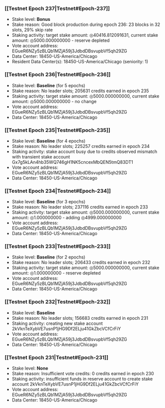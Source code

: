 ### [[Testnet Epoch 237|Testnet#Epoch-237]]
* Stake level: **Bonus**
* Stake reason: Good block production during epoch 236: 23 blocks in 32 slots, 29% skip rate
* Staking activity: target stake amount: ◎40416.812091631, current stake amount: ◎5000.000000000 - reserve depleted
* Vote account address: EGueR6NZy5zBLQb1MZjA59j3JdbdDBsvupbVf5qh29ZG
* Data Center: 18450-US-America/Chicago
* Resident Data Center(s): 18450-US-America/Chicago (seniority: 1)
### [[Testnet Epoch 236|Testnet#Epoch-236]]
* Stake level: **Baseline** (for 5 epochs)
* Stake reason: No leader slots; 205631 credits earned in epoch 235
* Staking activity: target stake amount: ◎5000.000000000, current stake amount: ◎5000.000000000 - no change
* Vote account address: EGueR6NZy5zBLQb1MZjA59j3JdbdDBsvupbVf5qh29ZG
* Data Center: 18450-US-America/Chicago
### [[Testnet Epoch 235|Testnet#Epoch-235]]
* Stake level: **Baseline** (for 4 epochs)
* Stake reason: No leader slots; 225257 credits earned in epoch 234
* Staking activity: stake account busy due to credits observed mismatch with transient stake account Gx7g5kLAn4hb35WQ746gH1NK5cncexMbQEN5tmQ83DT1
* Vote account address: EGueR6NZy5zBLQb1MZjA59j3JdbdDBsvupbVf5qh29ZG
* Data Center: 18450-US-America/Chicago
### [[Testnet Epoch 234|Testnet#Epoch-234]]
* Stake level: **Baseline** (for 3 epochs)
* Stake reason: No leader slots; 237116 credits earned in epoch 233
* Staking activity: target stake amount: ◎5000.000000000, current stake amount: ◎1.000000000 - adding ◎4999.000000000
* Vote account address: EGueR6NZy5zBLQb1MZjA59j3JdbdDBsvupbVf5qh29ZG
* Data Center: 18450-US-America/Chicago
### [[Testnet Epoch 233|Testnet#Epoch-233]]
* Stake level: **Baseline** (for 2 epochs)
* Stake reason: No leader slots; 206433 credits earned in epoch 232
* Staking activity: target stake amount: ◎5000.000000000, current stake amount: ◎1.000000000 - reserve depleted
* Vote account address: EGueR6NZy5zBLQb1MZjA59j3JdbdDBsvupbVf5qh29ZG
* Data Center: 18450-US-America/Chicago
### [[Testnet Epoch 232|Testnet#Epoch-232]]
* Stake level: **Baseline**
* Stake reason: No leader slots; 156683 credits earned in epoch 231
* Staking activity: creating new stake account 2kVknTeXybVE7usnP1jHG9Df2ELju41GkZbcVCfCrFiY
* Vote account address: EGueR6NZy5zBLQb1MZjA59j3JdbdDBsvupbVf5qh29ZG
* Data Center: 18450-US-America/Chicago
### [[Testnet Epoch 231|Testnet#Epoch-231]]
* Stake level: **None**
* Stake reason: Insufficient vote credits: 0 credits earned in epoch 230
* Staking activity: insufficient funds in reserve account to create stake account 2kVknTeXybVE7usnP1jHG9Df2ELju41GkZbcVCfCrFiY
* Vote account address: EGueR6NZy5zBLQb1MZjA59j3JdbdDBsvupbVf5qh29ZG
* Data Center: 18450-US-America/Chicago